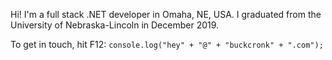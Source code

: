 Hi! I'm a full stack .NET developer in Omaha, NE, USA. I graduated from the University of Nebraska-Lincoln in December 2019.

To get in touch, hit F12: `console.log("hey" + "@" + "buckcronk" + ".com");`
